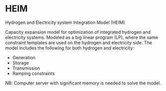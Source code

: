 # HEIM

Hydrogen and Electricity system Integration Model (HEIM)

Capacity expansion model for optimization of integrated hydrogen and electricity systems.
Modeled as a big linear program (LP), where the same constraint templates are used on the hydrogen and electricity side.
The model includes the following for both hydrogen and electricity:
* Generation
* Storage
* Transmission
* Ramping constraints

NB: Computer server with significant memory is needed to solve the model.
